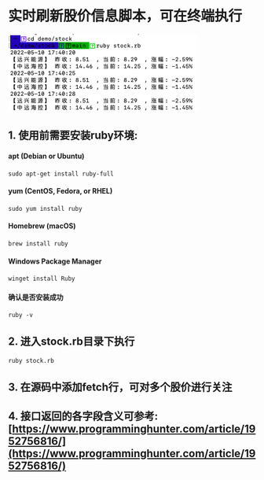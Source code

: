# 实时刷新股价信息脚本，可在终端执行

![stock.png](https://raw.githubusercontent.com/radiocontroller/stock/main/stock.png)

## 1. 使用前需要安装ruby环境:

#### apt (Debian or Ubuntu)
```shell
sudo apt-get install ruby-full
```

#### yum (CentOS, Fedora, or RHEL)
```shell
sudo yum install ruby
```

#### Homebrew (macOS)
```shell
brew install ruby
```

#### Windows Package Manager
```shell
winget install Ruby
```

#### 确认是否安装成功
```shell
ruby -v
```

## 2. 进入stock.rb目录下执行
```shell
ruby stock.rb
```

## 3. 在源码中添加fetch行，可对多个股价进行关注

## 4. 接口返回的各字段含义可参考: [https://www.programminghunter.com/article/1952756816/](https://www.programminghunter.com/article/1952756816/)
